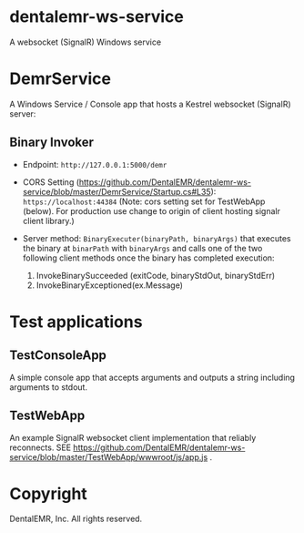 # dentalemr-ws-service
A websocket (SignalR) Windows service


# DemrService
A Windows Service / Console app that hosts a Kestrel websocket (SignalR) server:

## Binary Invoker

- Endpoint: `http://127.0.0.1:5000/demr`

- CORS Setting (https://github.com/DentalEMR/dentalemr-ws-service/blob/master/DemrService/Startup.cs#L35): `https://localhost:44384`
(Note: cors setting set for TestWebApp (below). For production use change to origin of client hosting signalr client library.)

- Server method: `BinaryExecuter(binaryPath, binaryArgs)` that executes the binary at `binarPath` with `binaryArgs` and
calls one of the two following client methods once the binary has completed execution:
    1. InvokeBinarySucceeded (exitCode, binaryStdOut, binaryStdErr)
    2. InvokeBinaryExceptioned(ex.Message)

# Test applications

## TestConsoleApp 
A simple console app that accepts arguments and outputs a string including arguments to stdout.

## TestWebApp
An example SignalR websocket client implementation that reliably reconnects. SEE https://github.com/DentalEMR/dentalemr-ws-service/blob/master/TestWebApp/wwwroot/js/app.js .

# Copyright 
DentalEMR, Inc. All rights reserved.
